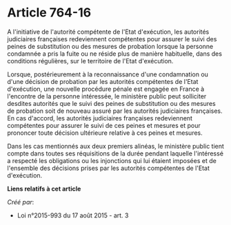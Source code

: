 # Article 764-16

A l'initiative de l'autorité compétente de l'Etat d'exécution, les autorités judiciaires françaises redeviennent compétentes
pour assurer le suivi des peines de substitution ou des mesures de probation lorsque la personne condamnée a pris la fuite ou
ne réside plus de manière habituelle, dans des conditions régulières, sur le territoire de l'Etat d'exécution. 

Lorsque, postérieurement à la reconnaissance d'une condamnation ou d'une décision de probation par les autorités compétentes
de l'Etat d'exécution, une nouvelle procédure pénale est engagée en France à l'encontre de la personne intéressée, le
ministère public peut solliciter desdites autorités que le suivi des peines de substitution ou des mesures de probation soit
de nouveau assuré par les autorités judiciaires françaises. En cas d'accord, les autorités judiciaires françaises
redeviennent compétentes pour assurer le suivi de ces peines et mesures et pour prononcer toute décision ultérieure relative
à ces peines et mesures. 

Dans les cas mentionnés aux deux premiers alinéas, le ministère public tient compte dans toutes ses réquisitions de la durée
pendant laquelle l'intéressé a respecté les obligations ou les injonctions qui lui étaient imposées et de l'ensemble des
décisions prises par les autorités compétentes de l'Etat d'exécution.

**Liens relatifs à cet article**

_Créé par_:

  - Loi n°2015-993 du 17 août 2015 - art. 3
